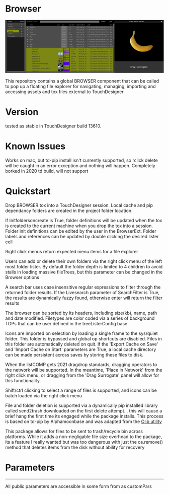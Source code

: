 # Browser

![Screenshot](/Browser/lib/samples/demo.jpg)

This repository contains a global BROWSER component that
can be called to pop up a floating file explorer for navigating, managing, importing and accessing assets and tox files external to TouchDesigner

# Version
tested as stable in TouchDesigner build 13610.

# Known Issues
Works on mac, but td-pip install isn't currently supported, so rclick delete will be caught in an error exception and nothing will happen. Completely borked in 2020 td build, will not support

# Quickstart  
Drop BROWSER.tox into a TouchDesigner session. Local cache and pip dependancy folders are created in the project folder location.

If Initfoldersoncreate is True, folder definitions will be updated when the tox is created to the current machine when you drop the tox into a session. Folder init definitions can be edited by the user in the BrowserExt. Folder labels and references can be updated by double clicking the desired lister cell

Right click menus return expected menu items for a file explorer

Users can add or delete their own folders via the right click menu of the left most folder lister. By default the folder depth is limited to 4 children to avoid stalls in loading massive fileTrees, but this parameter can be changed in the Browser options

A search bar uses case insensitive regular expressions to filter through the returned folder results. If the Livesearch parameter of SearchFilter is True, the results are dynamically fuzzy found, otherwise enter will return the filter results

The browser can be sorted by its headers, including size(kb), name, path and date modified. Filetypes are color coded via a series of background TOPs that can be user defined in the treeListerConfig base.

Icons are imported on selection by loading a single frame to the sys/quiet folder. This folder is bypassed and global op shortcuts are disabled. Files in this folder are automatically deleted on quit. If the 'Export Cache on Save' and 'Import Cache on Start' parameters are True, a local cache directory can be made persistent across saves by storing these files to disk.  

When the listCOMP gets 2021 dragdrop standards, dragging operators to the network will be supported. In the meantime, 'Place in Network' from the right click menu, or dragging from the 'Drag Surrogate' panel will allow for this functionality.

Shift/ctrl clicking to select a range of files is supported, and icons can be batch loaded via the right click menu

File and folder deletion is supported via a dynamically pip installed library called send2trash downloaded on the first delete attempt... this will cause a brief hang the first time its engaged while the package installs. This process is based on td-pip by Alphamoonbase and was adapted from the [Olib utility](https://olib.amb-service.net/)  

This package allows for files to be sent to trash/recycle bin across platforms. While it adds a non-negligable file size overhead to the package, its a feature I really wanted but was too dangerous with just the os.remove() method that deletes items from the disk without ability for recovery


# Parameters  
------------

All public parameters are accessible in some form from as customPars
